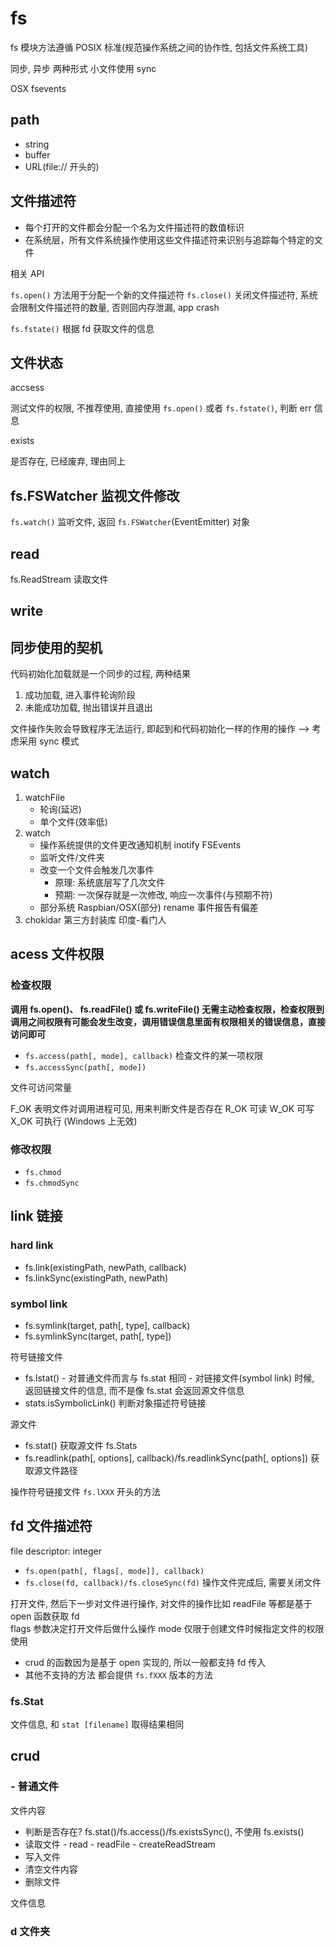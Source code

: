# fs

fs 模块方法遵循 POSIX 标准(规范操作系统之间的协作性, 包括文件系统工具)

同步, 异步 两种形式
小文件使用 sync

OSX fsevents

## path

- string
- buffer
- URL(file:// 开头的)

## 文件描述符

- 每个打开的文件都会分配一个名为文件描述符的数值标识
- 在系统层，所有文件系统操作使用这些文件描述符来识别与追踪每个特定的文件

相关 API

`fs.open()` 方法用于分配一个新的文件描述符
`fs.close()` 关闭文件描述符, 系统会限制文件描述符的数量, 否则回内存泄漏, app crash

`fs.fstate()` 根据 fd 获取文件的信息

## 文件状态

accsess

测试文件的权限, 不推荐使用, 直接使用 `fs.open()` 或者 `fs.fstate()`, 判断 err 信息

exists

是否存在, 已经废弃, 理由同上

## fs.FSWatcher 监视文件修改

`fs.watch()` 监听文件, 返回 `fs.FSWatcher`(EventEmitter) 对象

## read

fs.ReadStream 读取文件

## write

## 同步使用的契机

代码初始化加载就是一个同步的过程, 两种结果

1. 成功加载, 进入事件轮询阶段
2. 未能成功加载, 抛出错误并且退出

文件操作失败会导致程序无法运行, 即起到和代码初始化一样的作用的操作 --> 考虑采用 sync 模式

## watch

1. watchFile
   - 轮询(延迟)
   - 单个文件(效率低)
2. watch
   - 操作系统提供的文件更改通知机制 inotify FSEvents
   - 监听文件/文件夹
   - 改变一个文件会触发几次事件
     - 原理: 系统底层写了几次文件
     - 预期: 一次保存就是一次修改, 响应一次事件(与预期不符)
   - 部分系统 Raspbian/OSX(部分) rename 事件报告有偏差
3. chokidar 第三方封装库 印度-看门人

## acess 文件权限

### 检查权限

**调用 fs.open()、 fs.readFile() 或 fs.writeFile() 无需主动检查权限，检查权限到调用之间权限有可能会发生改变，调用错误信息里面有权限相关的错误信息，直接访问即可**

- `fs.access(path[, mode], callback)` 检查文件的某一项权限
- `fs.accessSync(path[, mode])`

文件可访问常量

F_OK 表明文件对调用进程可见, 用来判断文件是否存在
R_OK 可读
W_OK 可写
X_OK 可执行 (Windows 上无效)

### 修改权限

- `fs.chmod`
- `fs.chmodSync`

## link 链接

### hard link

- fs.link(existingPath, newPath, callback)
- fs.linkSync(existingPath, newPath)

### symbol link

- fs.symlink(target, path[, type], callback)
- fs.symlinkSync(target, path[, type])

符号链接文件

- fs.lstat() - 对普通文件而言与 fs.stat 相同 - 对链接文件(symbol link) 时候, 返回链接文件的信息, 而不是像 fs.stat 会返回源文件信息
- stats.isSymbolicLink() 判断对象描述符号链接

源文件

- fs.stat() 获取源文件 fs.Stats
- fs.readlink(path[, options], callback)/fs.readlinkSync(path[, options]) 获取源文件路径

操作符号链接文件 `fs.lXXX` 开头的方法

## fd 文件描述符

file descriptor: integer

- `fs.open(path[, flags[, mode]], callback)`
- `fs.close(fd, callback)/fs.closeSync(fd)` 操作文件完成后, 需要关闭文件

打开文件, 然后下一步对文件进行操作, 对文件的操作比如 readFile 等都是基于 open 函数获取 fd  
flags 参数决定打开文件后做什么操作
mode 仅限于创建文件时候指定文件的权限使用

- crud 的函数因为是基于 open 实现的, 所以一般都支持 fd 传入
- 其他不支持的方法 都会提供 `fs.fXXX` 版本的方法

### fs.Stat

文件信息, 和 `stat [filename]` 取得结果相同



## crud

### - 普通文件

文件内容

- 判断是否存在? fs.stat()/fs.access()/fs.existsSync(), 不使用 fs.exists()
- 读取文件
      - read
      - readFile
      - createReadStream
- 写入文件
- 清空文件内容
- 删除文件

文件信息

### d 文件夹
